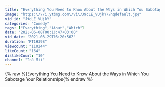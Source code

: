 ```yaml
---
title: "Everything You Need to Know About the Ways in Which You Sabotage Your Relationships"
image: "https:\/\/i.ytimg.com\/vi\/J9cLE_VUjkY\/hqdefault.jpg"
vid_id: "J9cLE_VUjkY"
categories: "Comedy"
tags: ["Everything","About","Which"]
date: "2021-06-08T00:10:47+03:00"
vid_date: "2021-03-29T06:20:56Z"
duration: "PT1H39S"
viewcount: "110244"
likeCount: "164"
dislikeCount: "10"
channel: "Trà Mii"
---
```

{% raw %}Everything You Need to Know About the Ways in Which You Sabotage Your Relationships{% endraw %}
